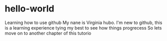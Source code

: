 # hello-world
Learning how to use github
My nane is Virginia hubo. I'm new to github, this is a learning experience tying my best to see how things progrecess
So lets move on to another chapter of this tutorio
				
